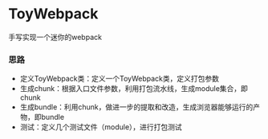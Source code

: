 # ToyWebpack
手写实现一个迷你的webpack

### 思路
* 定义ToyWebpack类：定义一个ToyWebpack类，定义打包参数
* 生成chunk：根据入口文件参数，利用打包流水线，生成module集合，即chunk
* 生成bundle：利用chunk，做进一步的提取和改造，生成浏览器能够运行的产物，即bundle
* 测试：定义几个测试文件（module），进行打包测试
